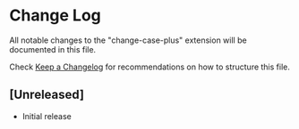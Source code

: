# Change Log

All notable changes to the "change-case-plus" extension will be documented in this file.

Check [Keep a Changelog](http://keepachangelog.com/) for recommendations on how to structure this file.

## [Unreleased]

- Initial release